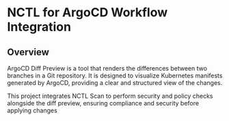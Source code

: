
# NCTL for ArgoCD Workflow Integration
## Overview

ArgoCD Diff Preview is a tool that renders the differences between two branches in a Git repository. It is designed to visualize Kubernetes manifests generated by ArgoCD, providing a clear and structured view of the changes.

This project integrates NCTL Scan to perform security and policy checks alongside the diff preview, ensuring compliance and security before applying changes
